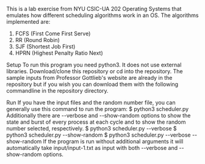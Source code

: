 This is a lab exercise from NYU CSIC-UA 202 Operating Systems that emulates how different scheduling algorithms work in an OS. 
The algorithms implemented are:

1. FCFS (First Come First Serve)
2. RR (Round Robin)
3. SJF (Shortest Job First)
4. HPRN (Highest Penalty Ratio Next)

Setup
To run this program you need python3. It does not use external libraries. Download/clone this repository or cd into the repository. The sample inputs from Professor Gottlieb's website are already in the repository but if you wish you can download them with the following commandline in the repository directory.

Run
If you have the input files and the random number file, you can generally use this command to run the program:
$ python3 scheduler.py <input-filename>
Additionally there are --verbose and --show-random options to show the state and burst of every process at each cycle and to show the random number selected, respectively.
$ python3 scheduler.py --verbose <input-filename>
$ python3 scheduler.py --show-random <input-filename>
$ python3 scheduler.py --verbose --show-random <input-filename>
If the program is run without additional arguments it will automatically take input/input-1.txt as input with both --verbose and --show-random options.
